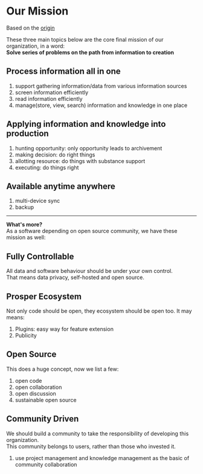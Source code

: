# Our Mission  

Based on the [origin](./origin.md)

These three main topics below are the core final mission of our organization, in a word: \
**Solve series of problems on the path from information to creation**

## Process information all in one

1. support gathering information/data from various information sources
2. screen information efficiently
3. read information efficiently
4. manage(store, view, search) information and knowledge in one place

## Applying information and knowledge into production

1. hunting opportunity: only opportunity leads to archivement
2. making decision: do right things
3. allotting resource: do things with substance support
4. executing: do things right

## Available anytime anywhere

1. multi-device sync
2. backup

---

**What's more?** \
As a software depending on open source community, we have these mission as well:

## Fully Controllable

All data and software behaviour should be under your own control. \
That means data privacy, self-hosted and open source.

## Prosper Ecosystem

Not only code should be open, they ecosystem should be open too.
It may means:

1. Plugins: easy way for feature extension
2. Publicity

## Open Source

This does a huge concept, now we list a few:

1. open code
2. open collaboration
3. open discussion
4. sustainable open source

## Community Driven

We should build a community to take the responsibility of developing this organization. \
This community belongs to users, rather than those who invested it.

1. use project management and knowledge management as the basic of community collaboration
